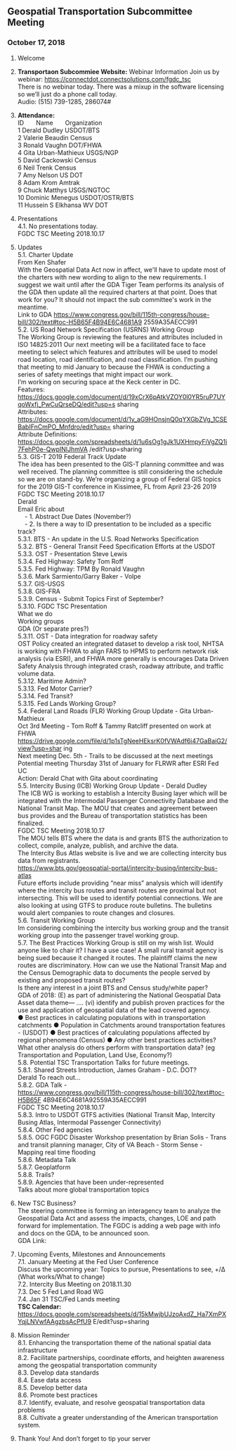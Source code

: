 ## Geospatial Transportation Subcommittee Meeting
### October 17, 2018

1. Welcome   

2. **Transportaon Subcommiee Website:** Webinar Information   Join us by webinar: https://connectdot.connectsolutions.com/fgdc_tsc   
There is no webinar today. There was a mixup in the software licensing so we’ll just do a phone
call today.   
Audio: (515) 739-1285, 286074#   

3. **Attendance:**   
ID &nbsp; &nbsp; &nbsp; Name &nbsp; &nbsp; &nbsp; Organization    
1 Derald Dudley USDOT/BTS    
2 Valerie Beaudin Census   
3 Ronald Vaughn DOT/FHWA   
4 Gita Urban-Mathieux USGS/NGP    
5 David Cackowski Census   
6 Neil Trenk Census    
7 Amy Nelson US DOT   
8 Adam Krom Amtrak   
9 Chuck Matthys USGS/NGTOC   
10 Dominic Menegus USDOT/OSTR/BTS    
11 Hussein S Elkhansa WV DOT    

4. Presentations   
4.1. No presentations today.   
FGDC TSC Meeting 2018.10.17   

5. Updates   
5.1. Charter Update   
From Ken Shafer   
With the Geospatial Data Act now in affect, we'll have to update most of the charters
with new wording to align to the new requirements. I suggest we wait until after the
GDA Tiger Team performs its analysis of the GDA then update all the required charters
at that point. Does that work for you? It should not impact the sub committee's work in
the meantime.   
Link to GDA  https://www.congress.gov/bill/115th-congress/house-bill/302/text#toc-H5B65F4B94E6C4681A9
2559A35AECC991   
5.2. US Road Network Specification (USRNS) Working Group   
The Working Group is reviewing the features and attributes included in ISO 14825:2011
Our next meeting will be a facilitated face to face meeting to select which features and
attributes will be used to model road location, road identification, and road classification.
I’m pushing that meeting to mid January to because the FHWA is conducting a series of safety
meetings that might impact our work.   
I’m working on securing space at the Keck center in DC.   
Features:   
https://docs.google.com/document/d/19xCrX6pAtkVZOY0l0YR5ruP7UYqoWxfj_PwCuQrseDQ/edit?usp=s
sharing   
Attributes:   
https://docs.google.com/document/d/1y_aG9HOnsjnQ0qYXGbZVg_1CSEBabIFnCmPO_Mnfdro/edit?usp=
sharing   
Attribute Definitions:   
https://docs.google.com/spreadsheets/d/1u6sOg1gJk1UXHmpyFiVgZQ1i7FehP0e-QwpINlJhmVA
/edit?usp=sharing   
5.3. GIS-T 2019 Federal Track Update   
The idea has been presented to the GIS-T planning committee and was well received.
The planning committee is still considering the schedule so we are on stand-by.
We’re organizing a group of Federal GIS topics for the 2019 GIS-T conference in Kissimee, FL
from April 23-26 2019  
FGDC TSC Meeting 2018.10.17   
Derald   
Email Eric about   
&nbsp; &nbsp; - 1. Abstract Due Dates (November?)   
&nbsp; &nbsp; - 2. Is there a way to ID presentation to be included as a specific track?   
5.3.1. BTS - An update in the U.S. Road Networks Specification   
5.3.2. BTS - General Transit Feed Specification Efforts at the USDOT   
5.3.3. OST - Presentation Steve Lewis   
5.3.4. Fed Highway: Safety Tom Roff   
5.3.5. Fed Highway: TPM By Ronald Vaughn   
5.3.6. Mark Sarmiento/Garry Baker - Volpe   
5.3.7. GIS-USGS   
5.3.8. GIS-FRA   
5.3.9. Census - Submit Topics First of September?   
5.3.10. FGDC TSC Presentation   
What we do   
Working groups   
GDA (Or separate pres?)   
5.3.11. OST - Data integration for roadway safety   
OST Policy created an integrated dataset to develop a risk tool, NHTSA is
working with FHWA to align FARS to HPMS to perform network risk analysis (via
ESRI), and FHWA more generally is encourages Data Driven Safety Analysis
through integrated crash, roadway attribute, and traffic volume data.   
5.3.12. Maritime Admin?   
5.3.13. Fed Motor Carrier?   
5.3.14. Fed Transit?   
5.3.15. Fed Lands Working Group?   
5.4. Federal Land Roads (FLR) Working Group Update - Gita Urban-Mathieux   
Oct 3rd Meeting - Tom Roff & Tammy Ratcliff presented on work at FHWA
https://drive.google.com/file/d/1p1sTgNeeHEksrK0fVWAdf6i47GaBaiG2/view?usp=shar
ing   
Next meeting Dec. 5th - Trails to be discussed at the next meetings   
Potential meeting Thursday 31st of January for FLRWR after ESRI Fed UC   
Action: Derald Chat with Gita about coordinating   
5.5. Intercity Busing (ICB) Working Group Update - Derald Dudley   
The ICB WG is working to establish a Intercity Busing layer which will be integrated with
the Intermodal Passenger Connectivity Database and the National Transit Map.
The MOU that creates and agreement between bus provides and the Bureau of
transportation statistics has been finalized.   
FGDC TSC Meeting 2018.10.17   
The MOU tells BTS where the data is and grants BTS the authorization to collect,
compile, analyze, publish, and archive the data.   
The Intercity Bus Atlas website is live and we are collecting intercity bus data from
registrants.   
https://www.bts.gov/geospatial-portal/intercity-busing/intercity-bus-atlas   
Future efforts include providing “near miss” analysis which will identify where the
intercity bus routes and transit routes are proximal but not intersecting. This will be
used to identify potential connections. We are also looking at using GTFS to produce
route bulletins. The bulletins would alert companies to route changes and closures.   
5.6. Transit Working Group   
Im considering combining the intercity bus working group and the transit working group
into the passenger travel working group.   
5.7. The Best Practices Working Group is still on my wish list. Would anyone like to chair it?
I have a use case! A small rural transit agency is being sued because it changed it routes.
The plaintiff claims the new routes are discriminatory. How can we use the National
Transit Map and the Census Demographic data to documents the people served by
existing and proposed transit routes?   
Is there any interest in a joint BTS and Census study/white paper?   
GDA of 2018: (E) as part of administering the National Geospatial Data Asset data
theme— …. (vi) identify and publish proven practices for the use and application of
geospatial data of the lead covered agency.   
  ● Best practices in calculating populations with in transportation catchments
  ● Population in Catchments around transportation features - (USDOT)
  ● Best practices of calculating populations affected by regional phenomena (Census)
  ● Any other best practices activities? What other analysis do others perform with
transportation data? (eg Transportation and Population, Land Use, Economy?)   
5.8. Potential TSC Transportation Talks for future meetings.   
5.8.1. Shared Streets Introduction, James Graham - D.C. DOT?   
Derald To reach out…   
5.8.2. GDA Talk -   
https://www.congress.gov/bill/115th-congress/house-bill/302/text#toc-H5B65F
4B94E6C4681A92559A35AECC991   
FGDC TSC Meeting 2018.10.17   
5.8.3. Intro to USDOT GTFS activities (National Transit Map, Intercity Busing Atlas,
Intermodal Passenger Connectivity)   
5.8.4. Other Fed agencies   
5.8.5. OGC FGDC Disaster Workshop presentation by Brian Solis - Trans and transit
planning manager, City of VA Beach - Storm Sense - Mapping real time flooding   
5.8.6. Metadata Talk   
5.8.7. Geoplatform   
5.8.8. Trails?   
5.8.9. Agencies that have been under-represented   
Talks about more global transportation topics      

6. New TSC Business?   
The steering committee is forming an interagency team to analyze the Geospatial Data Act and
assess the impacts, changes, LOE and path forward for implementation. The FGDC is adding a
web page with info and docs on the GDA, to be announced soon.   
GDA Link:   

7. Upcoming Events, Milestones and Announcements   
7.1. January Meeting at the Fed User Conference   
Discuss the upcoming year: Topics to pursue, Presentations to see, +/Δ (What
works/What to change)   
7.2. Intercity Bus Meeting on 2018.11.30   
7.3. Dec 5 Fed Land Road WG   
7.4. Jan 31 TSC/Fed Lands meeting   
**TSC Calendar:** https://docs.google.com/spreadsheets/d/15kMwjbUJzoAxdZ_Ha7XmPXYqjLNVwfAAgzbsAcPfU9
E/edit?usp=sharing      

8. Mission Reminder   
8.1. Enhancing the transportation theme of the national spatial data infrastructure   
8.2. Facilitate partnerships, coordinate efforts, and heighten awareness among the geospatial transportation community   
8.3. Develop data standards   
8.4. Ease data access   
8.5. Develop better data   
8.6. Promote best practices   
8.7. Identify, evaluate, and resolve geospatial transportation data problems   
8.8. Cultivate a greater understanding of the American transportation system.      

9. Thank You! And don’t forget to tip your server   

